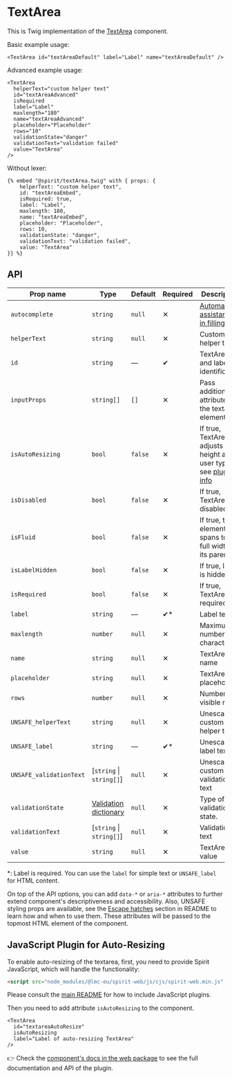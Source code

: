 # TextArea

This is Twig implementation of the [TextArea] component.

Basic example usage:

```twig
<TextArea id="textAreaDefault" label="Label" name="textAreaDefault" />
```

Advanced example usage:

```twig
<TextArea
  helperText="custom helper text"
  id="textAreaAdvanced"
  isRequired
  label="Label"
  maxlength="180"
  name="textAreaAdvanced"
  placeholder="Placeholder"
  rows="10"
  validationState="danger"
  validationText="validation failed"
  value="TextArea"
/>
```

Without lexer:

```twig
{% embed "@spirit/textArea.twig" with { props: {
    helperText: "custom helper text",
    id: "textAreaEmbed",
    isRequired: true,
    label: "Label",
    maxlength: 180,
    name: "textAreaEmbed",
    placeholder: "Placeholder",
    rows: 10,
    validationState: "danger",
    validationText: "validation failed",
    value: "TextArea"
}} %}
```

## API

| Prop name               | Type                                           | Default | Required | Description                                                                                                 |
| ----------------------- | ---------------------------------------------- | ------- | -------- | ----------------------------------------------------------------------------------------------------------- |
| `autocomplete`          | `string`                                       | `null`  | ✕        | [Automated assistance in filling][autocomplete-attr]                                                        |
| `helperText`            | `string`                                       | `null`  | ✕        | Custom helper text                                                                                          |
| `id`                    | `string`                                       | —       | ✔        | TextArea and label identification                                                                           |
| `inputProps`            | `string[]`                                     | `[]`    | ✕        | Pass additional attributes to the textarea element                                                          |
| `isAutoResizing`        | `bool`                                         | `false` | ✕        | If true, TextArea adjusts its height as user types, see [plugin info](#javascript-plugin-for-auto-resizing) |
| `isDisabled`            | `bool`                                         | `false` | ✕        | If true, TextArea is disabled                                                                               |
| `isFluid`               | `bool`                                         | `false` | ✕        | If true, the element spans to the full width of its parent                                                  |
| `isLabelHidden`         | `bool`                                         | `false` | ✕        | If true, label is hidden                                                                                    |
| `isRequired`            | `bool`                                         | `false` | ✕        | If true, TextArea is required                                                                               |
| `label`                 | `string`                                       | —       | ✔\*      | Label text                                                                                                  |
| `maxlength`             | `number`                                       | `null`  | ✕        | Maximum number of characters                                                                                |
| `name`                  | `string`                                       | `null`  | ✕        | TextArea name                                                                                               |
| `placeholder`           | `string`                                       | `null`  | ✕        | TextArea placeholder                                                                                        |
| `rows`                  | `number`                                       | `null`  | ✕        | Number of visible rows                                                                                      |
| `UNSAFE_helperText`     | `string`                                       | `null`  | ✕        | Unescaped custom helper text                                                                                |
| `UNSAFE_label`          | `string`                                       | —       | ✔\*      | Unescaped label text                                                                                        |
| `UNSAFE_validationText` | [`string` \| `string[]`]                       | `null`  | ✕        | Unescaped custom validation text                                                                            |
| `validationState`       | [Validation dictionary][dictionary-validation] | `null`  | ✕        | Type of validation state.                                                                                   |
| `validationText`        | [`string` \| `string[]`]                       | `null`  | ✕        | Validation text                                                                                             |
| `value`                 | `string`                                       | `null`  | ✕        | TextArea value                                                                                              |

\*: Label is required. You can use the `label` for simple text or `UNSAFE_label` for HTML content.

On top of the API options, you can add `data-*` or `aria-*` attributes to
further extend component's descriptiveness and accessibility. Also, UNSAFE styling props are available,
see the [Escape hatches][escape-hatches] section in README to learn how and when to use them.
These attributes will be passed to the topmost HTML element of the component.

## JavaScript Plugin for Auto-Resizing

To enable auto-resizing of the textarea, first, you need to provide Spirit JavaScript,
which will handle the functionality:

```html
<script src="node_modules/@lmc-eu/spirit-web/js/cjs/spirit-web.min.js" async></script>
```

Please consult the [main README][web-readme] for how to include JavaScript
plugins.

Then you need to add attribute `isAutoResizing` to the component.

```twig
<TextArea
  id="textareaAutoResize"
  isAutoResizing
  label="Label of auto-resizing TextArea"
/>
```

👉 Check the [component's docs in the web package][web-js-api] to see the full documentation and API of the plugin.

[web-js-api]: https://github.com/lmc-eu/spirit-design-system/blob/main/packages/web/src/scss/components/TextArea/README.md#javascript-plugin-for-auto-resizing
[textarea]: https://github.com/lmc-eu/spirit-design-system/tree/main/packages/web/src/scss/components/TextArea
[web-readme]: https://github.com/lmc-eu/spirit-design-system/blob/main/packages/web/README.md
[autocomplete-attr]: https://developer.mozilla.org/en-US/docs/Web/HTML/Attributes/autocomplete
[dictionary-validation]: https://github.com/lmc-eu/spirit-design-system/blob/main/docs/DICTIONARIES.md#validation
[escape-hatches]: https://github.com/lmc-eu/spirit-design-system/tree/main/packages/web-twig/README.md#escape-hatches
